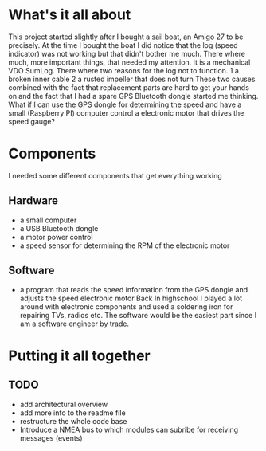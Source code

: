 # What's it all about
This project started slightly after I bought a sail boat, an Amigo 27 to be precisely.
At the time I bought the boat I did notice that the log (speed indicator) was not working
but that didn't bother me much. There where much, more important things, that needed my
attention. It is a mechanical VDO SumLog. There where two reasons for the log not to function.
1 a broken inner cable
2 a rusted impeller that does not turn
These two causes combined with the fact that replacement parts are hard to get your hands on
and the fact that I had a spare GPS Bluetooth dongle started me thinking. What if I can use
the GPS dongle for determining the speed and have a small (Raspberry PI) computer control a
electronic motor that drives the speed gauge?
# Components
I needed some different components that get everything working
## Hardware
* a small computer
* a USB Bluetooth dongle
* a motor power control
* a speed sensor for determining the RPM of the electronic motor 
## Software
* a program that reads the speed information from the GPS dongle and adjusts the speed electronic motor
Back In highschool I played a lot around with electronic components and used a soldering iron
for repairing TVs, radios etc. The software would be the easiest part since I am a software
engineer by trade.  

# Putting it all together

## TODO
* add architectural overview
* add more info to the readme file
* restructure the whole code base
* Introduce a NMEA bus to which modules can subribe for receiving messages (events)
